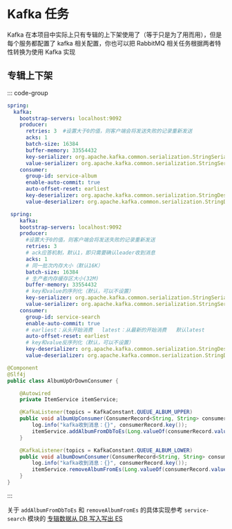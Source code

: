 # Kafka 任务

Kafka 在本项目中实际上只有专辑的上下架使用了（等于只是为了用而用），但是每个服务都配置了 kafka 相关配置，你也可以把 RabbitMQ 相关任务根据两者特性转换为使用 Kafka 实现

## 专辑上下架

::: code-group

```yaml [service-album-dev]
spring:
  kafka:
    bootstrap-servers: localhost:9092
    producer:
      retries: 3  #设置大于0的值，则客户端会将发送失败的记录重新发送
      acks: 1
      batch-size: 16384
      buffer-memory: 33554432
      key-serializer: org.apache.kafka.common.serialization.StringSerializer
      value-serializer: org.apache.kafka.common.serialization.StringSerializer
    consumer:
      group-id: service-album
      enable-auto-commit: true
      auto-offset-reset: earliest
      key-deserializer: org.apache.kafka.common.serialization.StringDeserializer
      value-deserializer: org.apache.kafka.common.serialization.StringDeserializer
```

```yaml [service-search-dev]
 spring:
 	kafka:
    bootstrap-servers: localhost:9092
    producer:
      #设置大于0的值，则客户端会将发送失败的记录重新发送
      retries: 3
      # ack应答机制，默认1，即只需要确认leader收到消息
      acks: 1
      # 同一批次内存大小（默认16K）
      batch-size: 16384
      # 生产者内存缓存区大小(32M)
      buffer-memory: 33554432
      # key和value的序列化（默认，可以不设置）
      key-serializer: org.apache.kafka.common.serialization.StringSerializer
      value-serializer: org.apache.kafka.common.serialization.StringSerializer
    consumer:
      group-id: service-search
      enable-auto-commit: true
      # earliest：从头开始消费   latest：从最新的开始消费   默认latest
      auto-offset-reset: earliest
      # key和value反序列化（默认，可以不设置）
      key-deserializer: org.apache.kafka.common.serialization.StringDeserializer
      value-deserializer: org.apache.kafka.common.serialization.StringDeserializer
```

```java [AlbumUpOrDownConsumer]
@Component
@Slf4j
public class AlbumUpOrDownConsumer {

    @Autowired
    private ItemService itemService;

    @KafkaListener(topics = KafkaConstant.QUEUE_ALBUM_UPPER)
    public void albumUpConsumer(ConsumerRecord<String, String> consumerRecord) {
        log.info("kafka收到消息：{}", consumerRecord.key());
        itemService.addAlbumFromDbToEs(Long.valueOf(consumerRecord.value()));
    }

    @KafkaListener(topics = KafkaConstant.QUEUE_ALBUM_LOWER)
    public void albumDownConsumer(ConsumerRecord<String, String> consumerRecord) {
        log.info("kafka收到消息：{}", consumerRecord.key());
        itemService.removeAlbumFromEs(Long.valueOf(consumerRecord.value()));
    }
}
```

:::

关于 `addAlbumFromDbToEs` 和 `removeAlbumFromEs` 的具体实现参考 `service-search` 模块的 [专辑数据从 DB 写入写出 ES](./05-AlbumSearch#专辑数据从DB写入写出ES)